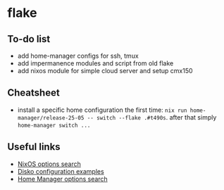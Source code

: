 # flake

## To-do list

- add home-manager configs for ssh, tmux
- add impermanence modules and script from old flake
- add nixos module for simple cloud server and setup cmx150

## Cheatsheet

- install a specific home configuration the first time: `nix run home-manager/release-25-05 -- switch --flake .#t490s`. after that simply `home-manager switch ...`

## Useful links

- [NixOS options search](https://search.nixos.org/options?channel=unstable)
- [Disko configuration examples](https://github.com/nix-community/disko/tree/master/example)
- [Home Manager options search](https://home-manager-options.extranix.com/)

